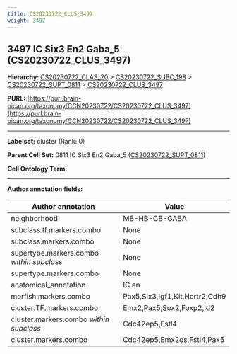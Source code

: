 ```yaml
---
title: CS20230722_CLUS_3497
weight: 3497
---
```

## 3497 IC Six3 En2 Gaba_5 (CS20230722_CLUS_3497)
<b>Hierarchy: </b>
[CS20230722_CLAS_20](../CS20230722_CLAS_20) >
[CS20230722_SUBC_198](../CS20230722_SUBC_198) >
[CS20230722_SUPT_0811](../CS20230722_SUPT_0811) >
[CS20230722_CLUS_3497](../CS20230722_CLUS_3497)

**PURL:** [https://purl.brain-bican.org/taxonomy/CCN20230722/CS20230722_CLUS_3497](https://purl.brain-bican.org/taxonomy/CCN20230722/CS20230722_CLUS_3497)

---


**Labelset:** cluster (Rank: 0)

**Parent Cell Set:** 0811 IC Six3 En2 Gaba_5 ([CS20230722_SUPT_0811](../CS20230722_SUPT_0811))



**Cell Ontology Term:** 

[MARKER GENES.]: #


---

[TRANSFERRED ANNOTATIONS.]: #


[AUTHOR ANNOTATION FIELDS.]: #


**Author annotation fields:**

| Author annotation | Value |
|-------------------|-------|
|neighborhood|MB-HB-CB-GABA|
|subclass.tf.markers.combo|None|
|subclass.markers.combo|None|
|supertype.markers.combo _within subclass_|None|
|supertype.markers.combo|None|
|anatomical_annotation|IC an|
|merfish.markers.combo|Pax5,Six3,Igf1,Kit,Hcrtr2,Cdh9|
|cluster.TF.markers.combo|Emx2,Pax5,Sox2,Foxp2,Id2|
|cluster.markers.combo _within subclass_|Cdc42ep5,Fstl4|
|cluster.markers.combo|Cdc42ep5,Emx2os,Fstl4,Pax5|
